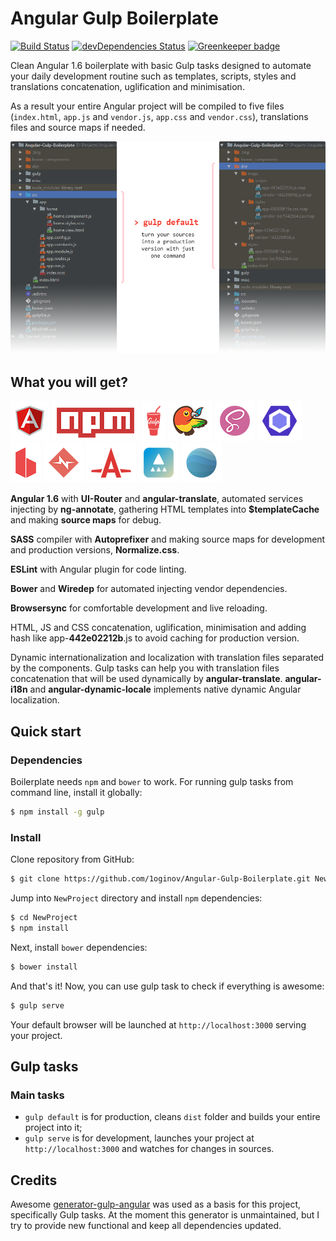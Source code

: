 # Angular Gulp Boilerplate

[![Build Status](https://travis-ci.org/1oginov/Angular-Gulp-Boilerplate.svg?branch=master)](https://travis-ci.org/1oginov/Angular-Gulp-Boilerplate)
[![devDependencies Status](https://david-dm.org/1oginov/Angular-Gulp-Boilerplate/dev-status.svg)](https://david-dm.org/1oginov/Angular-Gulp-Boilerplate?type=dev)
[![Greenkeeper badge](https://badges.greenkeeper.io/1oginov/Angular-Gulp-Boilerplate.svg)](https://greenkeeper.io/)

Clean Angular 1.6 boilerplate with basic Gulp tasks designed to automate your daily development routine such as
templates, scripts, styles and translations concatenation, uglification and minimisation.

As a result your entire Angular project will be compiled to five files (`index.html`, `app.js` and `vendor.js`,
`app.css` and `vendor.css`), translations files and source maps if needed.

![Teaser](https://raw.githubusercontent.com/1oginov/Angular-Gulp-Boilerplate/master/misc/teaser.png)

## What you will get?

![Angular](https://raw.githubusercontent.com/1oginov/Angular-Gulp-Boilerplate/master/misc/angular.png)
![npm](https://raw.githubusercontent.com/1oginov/Angular-Gulp-Boilerplate/master/misc/npm.png)
![Gulp](https://raw.githubusercontent.com/1oginov/Angular-Gulp-Boilerplate/master/misc/gulp.png)
![Bower](https://raw.githubusercontent.com/1oginov/Angular-Gulp-Boilerplate/master/misc/bower.png)
![SASS](https://raw.githubusercontent.com/1oginov/Angular-Gulp-Boilerplate/master/misc/sass.png)
![ESLint](https://raw.githubusercontent.com/1oginov/Angular-Gulp-Boilerplate/master/misc/eslint.png)
![Browsersync](https://raw.githubusercontent.com/1oginov/Angular-Gulp-Boilerplate/master/misc/browsersync.png)
![Normalize](https://raw.githubusercontent.com/1oginov/Angular-Gulp-Boilerplate/master/misc/normalize.png)
![Autoprefixer](https://raw.githubusercontent.com/1oginov/Angular-Gulp-Boilerplate/master/misc/autoprefixer.png)
![UI-Router](https://raw.githubusercontent.com/1oginov/Angular-Gulp-Boilerplate/master/misc/ui-router.png)
![angular-translate](https://raw.githubusercontent.com/1oginov/Angular-Gulp-Boilerplate/master/misc/angular-translate.png)

**Angular 1.6** with **UI-Router** and **angular-translate**, automated services injecting by **ng-annotate**, gathering
HTML templates into **$templateCache** and making **source maps** for debug.

**SASS** compiler with **Autoprefixer** and making source maps for development and production versions,
**Normalize.css**.

**ESLint** with Angular plugin for code linting. 

**Bower** and **Wiredep** for automated injecting vendor dependencies.

**Browsersync** for comfortable development and live reloading.

HTML, JS and CSS concatenation, uglification, minimisation and adding hash like app-**442e02212b**.js to avoid caching
for production version.

Dynamic internationalization and localization with translation files separated by the components. Gulp tasks can help
you with translation files concatenation that will be used dynamically by **angular-translate**. **angular-i18n** and
**angular-dynamic-locale** implements native dynamic Angular localization.

## Quick start

### Dependencies

Boilerplate needs `npm` and `bower` to work. For running gulp tasks from command line, install it globally:

```sh
$ npm install -g gulp
```

### Install

Clone repository from GitHub:

```sh
$ git clone https://github.com/1oginov/Angular-Gulp-Boilerplate.git NewProject
```

Jump into `NewProject` directory and install `npm` dependencies:

```sh
$ cd NewProject
$ npm install
```

Next, install `bower` dependencies:

```sh
$ bower install
```

And that's it! Now, you can use gulp task to check if everything is awesome:

```sh
$ gulp serve
```

Your default browser will be launched at `http://localhost:3000` serving your project.

## Gulp tasks

### Main tasks

* `gulp default` is for production, cleans `dist` folder and builds your entire project into it;
* `gulp serve` is for development, launches your project at `http://localhost:3000` and watches for changes in sources.

## Credits

Awesome [generator-gulp-angular](https://github.com/Swiip/generator-gulp-angular) was used as a basis for this project,
specifically Gulp tasks. At the moment this generator is unmaintained, but I try to provide new functional and keep all
dependencies updated.
